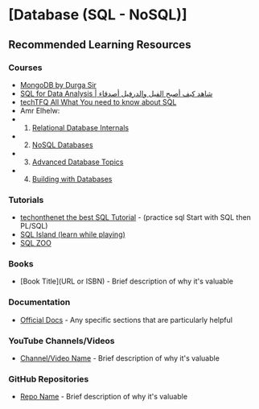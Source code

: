 # [Database (SQL - NoSQL)]

## Recommended Learning Resources

### Courses
- [MongoDB by Durga Sir](https://www.youtube.com/playlist?list=PLXHLAo6ZUDp2wtoN5HhFUwxUJcilJneIQ)
- [SQL for Data Analysis | شاهد كيف أصبح الفيل والدرفيل أصدقاء](https://www.youtube.com/watch?v=kb-_GbpH3sQ)
- [techTFQ All What You need to know about SQL](https://www.youtube.com/@techTFQ/playlists)
- Amr Elhelw:
- 1. [Relational Database Internals](https://www.youtube.com/playlist?list=PLE8kQVoC67PzGwMMsSk3C8MvfAqcYjusF)
- 2. [NoSQL Databases](https://www.youtube.com/playlist?list=PLE8kQVoC67PwDlBRwm2QrKk5Go7p_zHPL)
- 3. [Advanced Database Topics](https://www.youtube.com/playlist?list=PLE8kQVoC67PzNdFSsYm-af0j8qeV8l2fW)
- 4. [Building with Databases](https://www.youtube.com/playlist?list=PLE8kQVoC67Py5LnCUHp_wp2uzbaBZWSmx)

### Tutorials
- [techonthenet the best SQL Tutorial](https://www.techonthenet.com/sql/index.php) - (practice sql Start with SQL then PL/SQL)
- [SQL Island (learn while playing)](https://sql-island.informatik.uni-kl.de/)
- [SQL ZOO](https://sqlzoo.net/wiki/SQL_Tutorial)

### Books
- [Book Title](URL or ISBN) - Brief description of why it's valuable

### Documentation
- [Official Docs](URL) - Any specific sections that are particularly helpful

### YouTube Channels/Videos
- [Channel/Video Name](URL) - Brief description of why it's valuable

### GitHub Repositories
- [Repo Name](URL) - Brief description of why it's valuable

